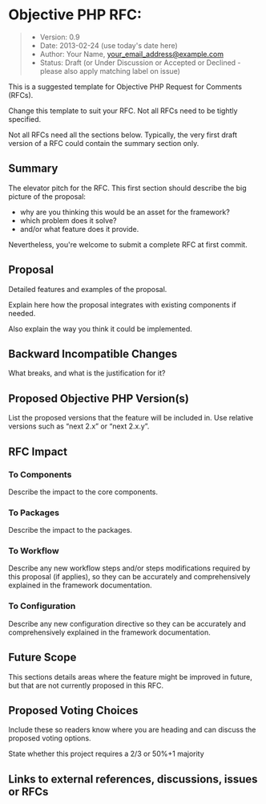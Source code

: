 # Objective PHP RFC: <Your Title Here>

>  * Version: 0.9
>  * Date: 2013-02-24 (use today's date here)
>  * Author: Your Name, your_email_address@example.com
>  * Status: Draft (or Under Discussion or Accepted or Declined - please also apply matching label on issue)

This is a suggested template for Objective PHP Request for Comments (RFCs). 

Change this template to suit your RFC. Not all RFCs need to be tightly specified. 

Not all RFCs need all the sections below. Typically, the very first draft version of a RFC could contain the summary section only.

## Summary

The elevator pitch for the RFC. This first section should describe the big picture of the proposal: 

 - why are you thinking this would be an asset for the framework?
 - which problem does it solve?
 - and/or what feature does it provide.

Nevertheless, you're welcome to submit a complete RFC at first commit.

## Proposal

Detailed features and examples of the proposal.

Explain here how the proposal integrates with existing components if needed. 

Also explain the way you think it could be implemented.

## Backward Incompatible Changes

What breaks, and what is the justification for it?

## Proposed Objective PHP Version(s)

List the proposed versions that the feature will be included in. Use relative versions such as “next <component name> 2.x” or “next <package name> 2.x.y”.

## RFC Impact

### To Components

Describe the impact to the core components.

### To Packages

Describe the impact to the packages.

### To Workflow

Describe any new workflow steps and/or steps modifications required by this proposal (if applies), so they can be accurately and comprehensively explained in the framework documentation.

### To Configuration

Describe any new configuration directive so they can be accurately and comprehensively explained in the framework documentation.

## Future Scope

This sections details areas where the feature might be improved in future, but that are not currently proposed in this RFC.

## Proposed Voting Choices

Include these so readers know where you are heading and can discuss the proposed voting options.

State whether this project requires a 2/3 or 50%+1 majority

## Links to external references, discussions, issues or RFCs
